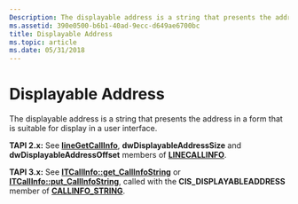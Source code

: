 ```yaml
---
Description: The displayable address is a string that presents the address in a form that is suitable for display in a user interface.
ms.assetid: 390e0500-b6b1-40ad-9ecc-d649ae6700bc
title: Displayable Address
ms.topic: article
ms.date: 05/31/2018
---
```


# Displayable Address

The displayable address is a string that presents the address in a form that is suitable for display in a user interface.

**TAPI 2.x:** See [**lineGetCallInfo**](https://msdn.microsoft.com/library/ms735720(v=VS.85).aspx), **dwDisplayableAddressSize** and **dwDisplayableAddressOffset** members of [**LINECALLINFO**](https://msdn.microsoft.com/library/ms735527(v=VS.85).aspx).

**TAPI 3.x:** See [**ITCallInfo::get\_CallInfoString**](/windows/desktop/api/tapi3if/nf-tapi3if-itcallinfo-get_callinfostring) or [**ITCallInfo::put\_CallInfoString**](/windows/desktop/api/tapi3if/nf-tapi3if-itcallinfo-put_callinfostring), called with the **CIS\_DISPLAYABLEADDRESS** member of [**CALLINFO\_STRING**](/windows/desktop/api/Tapi3if/ne-tapi3if-callinfo_string).

 

 




